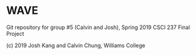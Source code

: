 # WAVE 

Git repository for group #5 (Calvin and Josh), Spring 2019
CSCI 237 Final Project

(c) 2019 Josh Kang and Calvin Chung, Williams College

